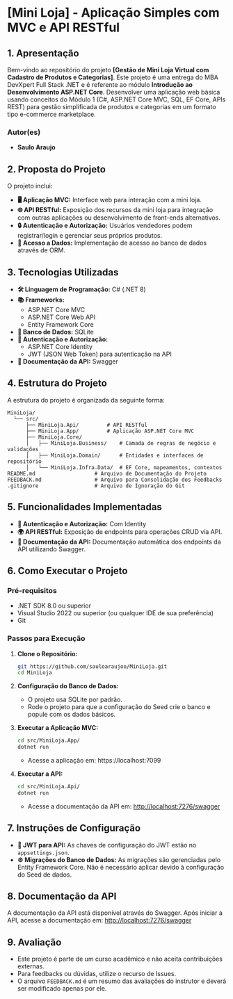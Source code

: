 # **[Mini Loja] - Aplicação Simples com MVC e API RESTful**

## **1. Apresentação**

Bem-vindo ao repositório do projeto **[Gestão de Mini Loja Virtual com Cadastro de Produtos e Categorias]**. Este projeto é uma entrega do MBA DevXpert Full Stack .NET e é referente ao módulo **Introdução ao Desenvolvimento ASP.NET Core**.
Desenvolver uma aplicação web básica usando conceitos do Módulo 1 (C#, ASP.NET Core MVC, SQL, EF Core, APIs REST) para gestão simplificada de produtos e categorias em um formato tipo e-commerce marketplace.

### **Autor(es)**
- **Saulo Araujo**

## **2. Proposta do Projeto**
O projeto inclui:
- **🖥 Aplicação MVC:** Interface web para interação com a mini loja.
- **🌐 API RESTful:** Exposição dos recursos da mini loja para integração com outras aplicações ou desenvolvimento de front-ends alternativos.
- **🔒 Autenticação e Autorização:** Usuários vendedores podem registrar/login e gerenciar seus próprios produtos.
- **💾 Acesso a Dados:** Implementação de acesso ao banco de dados através de ORM.

## **3. Tecnologias Utilizadas**
- **🛠 Linguagem de Programação:** C# (.NET 8)
- **📚 Frameworks:**
  - ASP.NET Core MVC
  - ASP.NET Core Web API
  - Entity Framework Core
- **💾 Banco de Dados:** SQLite
- **🔐 Autenticação e Autorização:**
  - ASP.NET Core Identity
  - JWT (JSON Web Token) para autenticação na API
- **📄 Documentação da API:** Swagger

## **4. Estrutura do Projeto**
A estrutura do projeto é organizada da seguinte forma:
```
MiniLoja/
  └── src/
      ├── MiniLoja.Api/         # API RESTful
      ├── MiniLoja.App/         # Aplicação ASP.NET Core MVC
      ├── MiniLoja.Core/
      │   ├── MiniLoja.Business/    # Camada de regras de negócio e validações
      │   ├── MiniLoja.Domain/      # Entidades e interfaces de repositório
      │   └── MiniLoja.Infra.Data/  # EF Core, mapeamentos, contextos
README.md               	# Arquivo de Documentação do Projeto
FEEDBACK.md             	# Arquivo para Consolidação dos Feedbacks
.gitignore              	# Arquivo de Ignoração do Git

```

## **5. Funcionalidades Implementadas**
- **🔑 Autenticação e Autorização:** Com Identity
- **🌍 API RESTful:** Exposição de endpoints para operações CRUD via API.
- **📑 Documentação da API:** Documentação automática dos endpoints da API utilizando Swagger.

## **6. Como Executar o Projeto**

### **Pré-requisitos**
- .NET SDK 8.0 ou superior
- Visual Studio 2022 ou superior (ou qualquer IDE de sua preferência)
- Git

### **Passos para Execução**
1. **Clone o Repositório:**
   ```bash
   git https://github.com/sauloaraujoo/MiniLoja.git
   cd MiniLoja
   ```

2. **Configuração do Banco de Dados:**
   - O projeto usa SQLite por padrão.
   - Rode o projeto para que a configuração do Seed crie o banco e popule com os dados básicos.

3. **Executar a Aplicação MVC:**
   ```bash
   cd src/MiniLoja.App/
   dotnet run
   ```
   - Acesse a aplicação em: https://localhost:7099

4. **Executar a API:**
   ```bash
   cd src/MiniLoja.Api/
   dotnet run
   ```
   - Acesse a documentação da API em: [http://localhost:7276/swagger](http://localhost:7276/swagger)

## **7. Instruções de Configuração**
- **🔑 JWT para API:** As chaves de configuração do JWT estão no `appsettings.json`.
- **⚙️ Migrações do Banco de Dados:** As migrações são gerenciadas pelo Entity Framework Core. Não é necessário aplicar devido à configuração do Seed de dados.

## **8. Documentação da API**
A documentação da API está disponível através do Swagger. Após iniciar a API, acesse a documentação em: [http://localhost:7276/swagger](http://localhost:7276/swagger)

## **9. Avaliação**
- Este projeto é parte de um curso acadêmico e não aceita contribuições externas.
- Para feedbacks ou dúvidas, utilize o recurso de Issues.
- O arquivo `FEEDBACK.md` é um resumo das avaliações do instrutor e deverá ser modificado apenas por ele.

